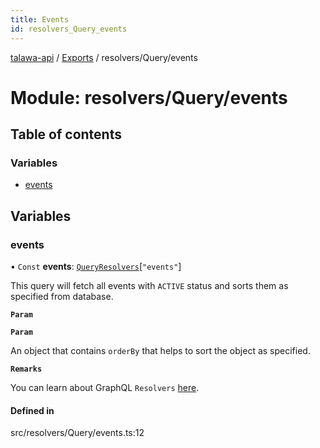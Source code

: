 ```yaml
---
title: Events
id: resolvers_Query_events
---
```

[talawa-api](../README.md) / [Exports](../modules.md) / resolvers/Query/events

# Module: resolvers/Query/events

## Table of contents

### Variables

- [events](resolvers_Query_events.md#events)

## Variables

### events

• `Const` **events**: [`QueryResolvers`](types_generatedGraphQLTypes.md#queryresolvers)[``"events"``]

This query will fetch all events with `ACTIVE` status and sorts them as specified from database.

**`Param`**

**`Param`**

An object that contains `orderBy` that helps to sort the object as specified.

**`Remarks`**

You can learn about GraphQL `Resolvers`
[here](https://www.apollographql.com/docs/apollo-server/data/resolvers/).

#### Defined in

src/resolvers/Query/events.ts:12

